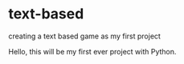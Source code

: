 # text-based
creating a text based game as my first project

Hello, this will be my first ever project with Python.
